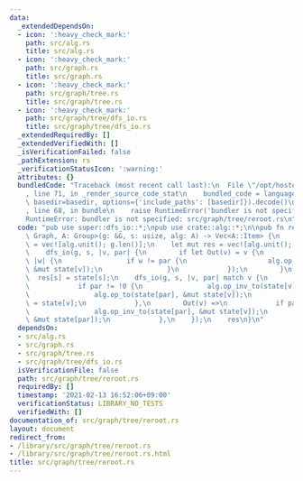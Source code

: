 ```yaml
---
data:
  _extendedDependsOn:
  - icon: ':heavy_check_mark:'
    path: src/alg.rs
    title: src/alg.rs
  - icon: ':heavy_check_mark:'
    path: src/graph.rs
    title: src/graph.rs
  - icon: ':heavy_check_mark:'
    path: src/graph/tree.rs
    title: src/graph/tree.rs
  - icon: ':heavy_check_mark:'
    path: src/graph/tree/dfs_io.rs
    title: src/graph/tree/dfs_io.rs
  _extendedRequiredBy: []
  _extendedVerifiedWith: []
  _isVerificationFailed: false
  _pathExtension: rs
  _verificationStatusIcon: ':warning:'
  attributes: {}
  bundledCode: "Traceback (most recent call last):\n  File \"/opt/hostedtoolcache/Python/3.9.1/x64/lib/python3.9/site-packages/onlinejudge_verify/documentation/build.py\"\
    , line 71, in _render_source_code_stat\n    bundled_code = language.bundle(stat.path,\
    \ basedir=basedir, options={'include_paths': [basedir]}).decode()\n  File \"/opt/hostedtoolcache/Python/3.9.1/x64/lib/python3.9/site-packages/onlinejudge_verify/languages/user_defined.py\"\
    , line 68, in bundle\n    raise RuntimeError('bundler is not specified: {}'.format(path.as_posix()))\n\
    RuntimeError: bundler is not specified: src/graph/tree/reroot.rs\n"
  code: "pub use super::dfs_io::*;\npub use crate::alg::*;\n\npub fn rerooting_dp<G:\
    \ Graph, A: Group>(g: &G, s: usize, alg: A) -> Vec<A::Item> {\n    let mut state\
    \ = vec![alg.unit(); g.len()];\n    let mut res = vec![alg.unit(); g.len()];\n\
    \    dfs_io(g, s, |v, par| {\n        if let Out(v) = v {\n            g.adj(v,\
    \ |w| {\n                if w != par {\n                    alg.op_to(state[w],\
    \ &mut state[v]);\n                }\n            });\n        }\n    });\n  \
    \  res[s] = state[s];\n    dfs_io(g, s, |v, par| match v {\n        In(v) =>\n\
    \            if par != !0 {\n                alg.op_inv_to(state[v], &mut state[par]);\n\
    \                alg.op_to(state[par], &mut state[v]);\n                res[v]\
    \ = state[v];\n            },\n        Out(v) =>\n            if par != !0 {\n\
    \                alg.op_inv_to(state[par], &mut state[v]);\n                alg.op_to(state[v],\
    \ &mut state[par]);\n            },\n    });\n    res\n}\n"
  dependsOn:
  - src/alg.rs
  - src/graph.rs
  - src/graph/tree.rs
  - src/graph/tree/dfs_io.rs
  isVerificationFile: false
  path: src/graph/tree/reroot.rs
  requiredBy: []
  timestamp: '2021-02-13 16:52:06+09:00'
  verificationStatus: LIBRARY_NO_TESTS
  verifiedWith: []
documentation_of: src/graph/tree/reroot.rs
layout: document
redirect_from:
- /library/src/graph/tree/reroot.rs
- /library/src/graph/tree/reroot.rs.html
title: src/graph/tree/reroot.rs
---
```

